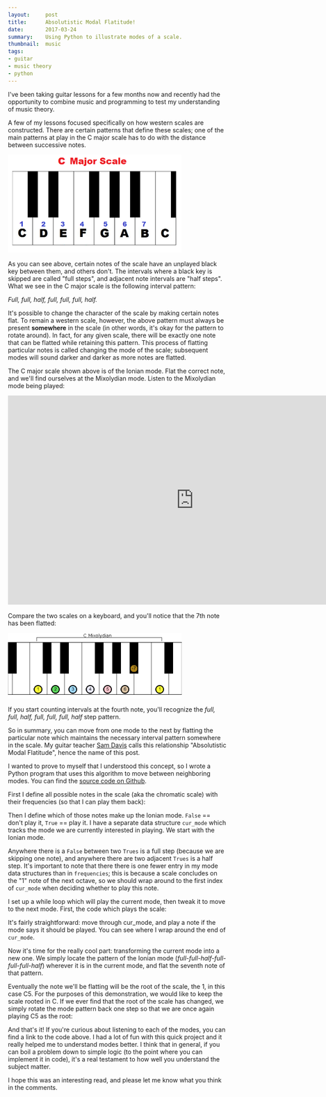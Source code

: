 ```yaml
---
layout:     post
title:      Absolutistic Modal Flatitude!
date:       2017-03-24
summary:    Using Python to illustrate modes of a scale.
thumbnail:  music
tags:
- guitar
- music theory
- python
---
```


I've been taking guitar lessons for a few months now and recently had the opportunity to combine music and programming to test my understanding of music theory.

A few of my lessons focused specifically on how western scales are constructed. There are certain patterns that define these scales; one of the main patterns at play in the C major scale has to do with the distance between successive notes.

<img src="/assets/img/amf/c-major-scale.png" style="width:400px;">

As you can see above, certain notes of the scale have an unplayed black key between them, and others don't. The intervals where a black key is skipped are called "full steps", and adjacent note intervals are "half steps". What we see in the C major scale is the following interval pattern:

*Full, full, half, full, full, full, half.*

It's possible to change the character of the scale by making certain notes flat. To remain a western scale, however, the above pattern must always be present **somewhere** in the scale (in other words, it's okay for the pattern to rotate around). In fact, for any given scale, there will be exactly one note that can be flatted while retaining this pattern. This process of flatting particular notes is called changing the mode of the scale; subsequent modes will sound darker and darker as more notes are flatted.

The C major scale shown above is of the Ionian mode. Flat the correct note, and we'll find ourselves at the Mixolydian mode. Listen to the Mixolydian mode being played:

<iframe width="854" height="480" src="https://www.youtube.com/embed/7ifPnSCGvYQ?start=256" frameborder="0" allowfullscreen></iframe>

Compare the two scales on a keyboard, and you'll notice that the 7th note has been flatted:

<img src="/assets/img/amf/mixolydian_keyscale.png" style="width:400px;">

If you start counting intervals at the fourth note, you'll recognize the *full, full, half, full, full, full, half* step pattern.

So in summary, you can move from one mode to the next by flatting the particular note which maintains the necessary interval pattern somewhere in the scale. My guitar teacher [Sam Davis](http://samdavis.com) calls this relationship "Absolutistic Modal Flatitude", hence the name of this post.

I wanted to prove to myself that I understood this concept, so I wrote a Python program that uses this algorithm to move between neighboring modes. You can find the [source code on Github](https://github.com/rjw245/absolutistic-modal-flatitude).

First I define all possible notes in the scale (aka the chromatic scale) with their frequencies (so that I can play them back):
<script src="http://gist-it.appspot.com/https://github.com/rjw245/absolutistic-modal-flatitude/blob/master/absolutistic_modal_flatitude.py?slice=43:57&footer=minimal"></script>

Then I define which of those notes make up the Ionian mode. `False` == don't play it, `True` == play it. I have a separate data structure `cur_mode` which tracks the mode we are currently interested in playing. We start with the Ionian mode.
<script src="http://gist-it.appspot.com/https://github.com/rjw245/absolutistic-modal-flatitude/blob/master/absolutistic_modal_flatitude.py?slice=58:78&footer=minimal"></script>

Anywhere there is a `False` between two `Trues` is a full step (because we are skipping one note), and anywhere there are two adjacent `Trues` is a half step. It's important to note that there there is one fewer entry in my mode data structures than in `frequencies`; this is because a scale concludes on the "1" note of the next octave, so we should wrap around to the first index of `cur_mode` when deciding whether to play this note.

I set up a while loop which will play the current mode, then tweak it to move to the next mode. First, the code which plays the scale:

<script src="http://gist-it.appspot.com/https://github.com/rjw245/absolutistic-modal-flatitude/blob/master/absolutistic_modal_flatitude.py?slice=93:99&footer=minimal"></script>

It's fairly straightforward: move through cur_mode, and play a note if the mode says it should be played. You can see where I wrap around the end of `cur_mode`.

Now it's time for the really cool part: transforming the current mode into a new one. We simply locate the pattern of the Ionian mode (*full-full-half-full-full-full-half*) wherever it is
in the current mode, and flat the seventh note of that pattern.

<script src="http://gist-it.appspot.com/https://github.com/rjw245/absolutistic-modal-flatitude/blob/master/absolutistic_modal_flatitude.py?slice=99:109&footer=minimal"></script>

Eventually the note we'll be flatting will be the root of the scale, the 1, in this case C5. For the purposes of this demonstration, we would like to keep the scale rooted in C. If we ever find that the root of the scale has changed, we simply rotate the mode pattern back one step so that we are once again playing C5 as the root:

<script src="http://gist-it.appspot.com/https://github.com/rjw245/absolutistic-modal-flatitude/blob/master/absolutistic_modal_flatitude.py?slice=109:114&footer=minimal"></script>

And that's it! If you're curious about listening to each of the modes, you can find a link to the code above. I had a lot of fun with this quick project and it really helped me to understand modes better. I think that in general, if you can boil a problem down to simple logic (to the point where you can implement it in code), it's a real testament to how well you understand the subject matter.

I hope this was an interesting read, and please let me know what you think in the comments.
